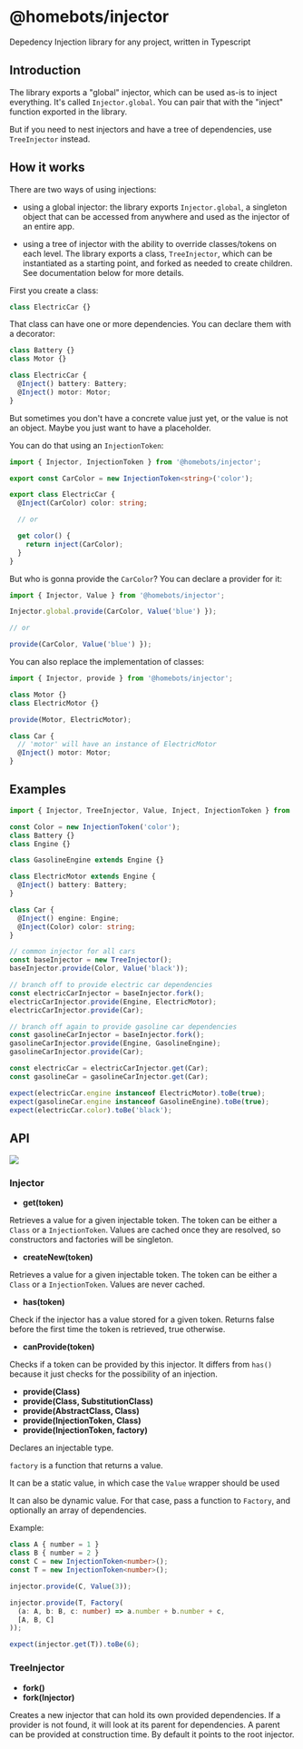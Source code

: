 # @homebots/injector

Depedency Injection library for any project, written in Typescript

## Introduction

The library exports a "global" injector, which can be used as-is to inject everything. It's called `Injector.global`. You can pair that with the "inject" function exported in the library.

But if you need to nest injectors and have a tree of dependencies, use `TreeInjector` instead.

## How it works

There are two ways of using injections:

- using a global injector: the library exports `Injector.global`, a singleton object that can be accessed from anywhere and used as the injector of an entire app.

- using a tree of injector with the ability to override classes/tokens on each level.
  The library exports a class, `TreeInjector`, which can be instantiated as a starting point, and forked as needed to create children. See documentation below for more details.

First you create a class:

```typescript
class ElectricCar {}
```

That class can have one or more dependencies.
You can declare them with a decorator:

```typescript
class Battery {}
class Motor {}

class ElectricCar {
  @Inject() battery: Battery;
  @Inject() motor: Motor;
}
```

But sometimes you don't have a concrete value just yet, or the value is not an object. Maybe you just want to have a placeholder.

You can do that using an `InjectionToken`:

```typescript
import { Injector, InjectionToken } from '@homebots/injector';

export const CarColor = new InjectionToken<string>('color');

export class ElectricCar {
  @Inject(CarColor) color: string;

  // or

  get color() {
    return inject(CarColor);
  }
}
```

But who is gonna provide the `CarColor`? You can declare a provider for it:

```typescript
import { Injector, Value } from '@homebots/injector';

Injector.global.provide(CarColor, Value('blue') });

// or

provide(CarColor, Value('blue') });
```

You can also replace the implementation of classes:

```typescript
import { Injector, provide } from '@homebots/injector';

class Motor {}
class ElectricMotor {}

provide(Motor, ElectricMotor);

class Car {
  // 'motor' will have an instance of ElectricMotor
  @Inject() motor: Motor;
}
```

## Examples

```typescript
import { Injector, TreeInjector, Value, Inject, InjectionToken } from '@homebots/injector';

const Color = new InjectionToken('color');
class Battery {}
class Engine {}

class GasolineEngine extends Engine {}

class ElectricMotor extends Engine {
  @Inject() battery: Battery;
}

class Car {
  @Inject() engine: Engine;
  @Inject(Color) color: string;
}

// common injector for all cars
const baseInjector = new TreeInjector();
baseInjector.provide(Color, Value('black'));

// branch off to provide electric car dependencies
const electricCarInjector = baseInjector.fork();
electricCarInjector.provide(Engine, ElectricMotor);
electricCarInjector.provide(Car);

// branch off again to provide gasoline car dependencies
const gasolineCarInjector = baseInjector.fork();
gasolineCarInjector.provide(Engine, GasolineEngine);
gasolineCarInjector.provide(Car);

const electricCar = electricCarInjector.get(Car);
const gasolineCar = gasolineCarInjector.get(Car);

expect(electricCar.engine instanceof ElectricMotor).toBe(true);
expect(gasolineCar.engine instanceof GasolineEngine).toBe(true);
expect(electricCar.color).toBe('black');
```

## API

[![](https://mermaid.ink/img/pako:eNptUsluwjAQ_RVrxAEk8gNRL0jtoZcWCY6-TOxJcPESOQ4VUP69JkudQH3x6G22Z3wF4SRBDkJj07wqrDwabllc7_aLRHCevfxkGdt7ohHhtld0nqS79ujMW2lXoF4kZnc2hdNMWRUUanWhCZeqisIY8VkuVwuWjh4lzaPk5JQcbzZkLFdsnwDhCQN90PccPmATgcI5TTix196dlKRI9cEP-EbrJ0qg3f65ngL76tZv0wZOW_tvE7MaPdmQmNL54_0Rs5l06bAGQ96gknGmXRaHcCBDHPJYSvRHDtzedW0tYzvepIpuyEvUDa0B2-B2ZysgD76lUTT8i0F1-wWDw6yC)](https://mermaid.live/edit#pako:eNptUsluwjAQ_RVrxAEk8gNRL0jtoZcWCY6-TOxJcPESOQ4VUP69JkudQH3x6G22Z3wF4SRBDkJj07wqrDwabllc7_aLRHCevfxkGdt7ohHhtld0nqS79ujMW2lXoF4kZnc2hdNMWRUUanWhCZeqisIY8VkuVwuWjh4lzaPk5JQcbzZkLFdsnwDhCQN90PccPmATgcI5TTix196dlKRI9cEP-EbrJ0qg3f65ngL76tZv0wZOW_tvE7MaPdmQmNL54_0Rs5l06bAGQ96gknGmXRaHcCBDHPJYSvRHDtzedW0tYzvepIpuyEvUDa0B2-B2ZysgD76lUTT8i0F1-wWDw6yC)


### Injector

- **get(token)**

Retrieves a value for a given injectable token. The token can be either a `Class` or a `InjectionToken`.
Values are cached once they are resolved, so constructors and factories will be singleton.

- **createNew(token)**

Retrieves a value for a given injectable token. The token can be either a `Class` or a `InjectionToken`.
Values are never cached.

- **has(token)**

Check if the injector has a value stored for a given token. Returns false before the first time the token is retrieved, true otherwise.

- **canProvide(token)**

Checks if a token can be provided by this injector. It differs from `has()` because it just checks for the possibility of an injection.

- **provide(Class)**
- **provide(Class, SubstitutionClass)**
- **provide(AbstractClass, Class)**
- **provide(InjectionToken, Class)**
- **provide(InjectionToken, factory)**

Declares an injectable type.

`factory` is a function that returns a value.

It can be a static value, in which case the `Value` wrapper should be used

It can also be dynamic value. For that case, pass a function to `Factory`, and optionally an array of dependencies.

Example:

```typescript
class A { number = 1 }
class B { number = 2 }
const C = new InjectionToken<number>();
const T = new InjectionToken<number>();

injector.provide(C, Value(3));

injector.provide(T, Factory(
  (a: A, b: B, c: number) => a.number + b.number + c,
  [A, B, C]
));

expect(injector.get(T)).toBe(6);
```

### TreeInjector

- **fork()**
- **fork(Injector)**

Creates a new injector that can hold its own provided dependencies. If a provider is not found, it will look at its parent for dependencies.
A parent can be provided at construction time. By default it points to the root injector.
